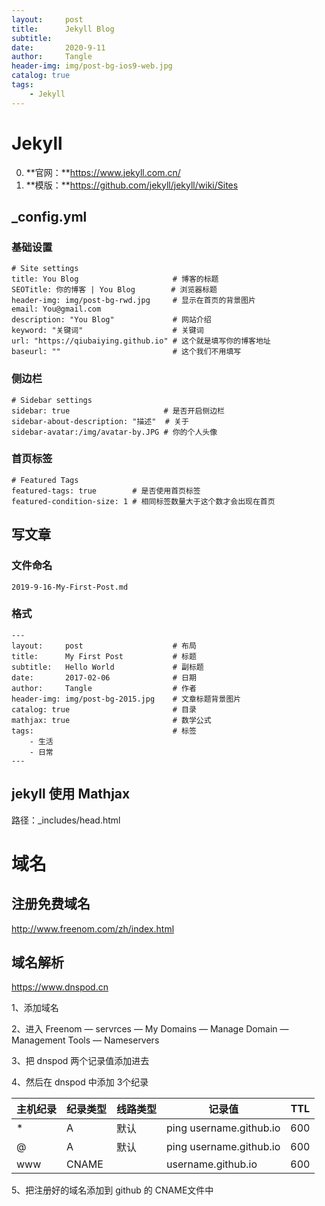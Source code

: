 ```yaml
---
layout:     post
title:      Jekyll Blog
subtitle:   
date:       2020-9-11
author:     Tangle
header-img: img/post-bg-ios9-web.jpg
catalog: true
tags:
    - Jekyll
---
```


# Jekyll

0. **官网：**https://www.jekyll.com.cn/
0. **模版：**https://github.com/jekyll/jekyll/wiki/Sites

## _config.yml

### 基础设置

```
# Site settings
title: You Blog                     # 博客的标题
SEOTitle: 你的博客 | You Blog        # 浏览器标题
header-img: img/post-bg-rwd.jpg     # 显示在首页的背景图片
email: You@gmail.com    
description: "You Blog"             # 网站介绍
keyword: "关键词"                    # 关键词
url: "https://qiubaiying.github.io" # 这个就是填写你的博客地址
baseurl: ""                         # 这个我们不用填写
```

### 侧边栏

```
# Sidebar settings
sidebar: true                     # 是否开启侧边栏
sidebar-about-description: "描述"  # 关于
sidebar-avatar:/img/avatar-by.JPG # 你的个人头像
```

### 首页标签

```
# Featured Tags
featured-tags: true        # 是否使用首页标签
featured-condition-size: 1 # 相同标签数量大于这个数才会出现在首页
```

## 写文章

### 文件命名

```
2019-9-16-My-First-Post.md
```

### 格式

```
---
layout:     post                    # 布局
title:      My First Post           # 标题
subtitle:   Hello World             # 副标题
date:       2017-02-06              # 日期
author:     Tangle                  # 作者
header-img: img/post-bg-2015.jpg    # 文章标题背景图片
catalog: true                       # 目录
mathjax: true                       # 数学公式
tags:                               # 标签
    - 生活
    - 日常
---
```

## jekyll 使用 Mathjax

路径：_includes/head.html

# 域名

## 注册免费域名

http://www.freenom.com/zh/index.html

## 域名解析

https://www.dnspod.cn

1、添加域名

2、进入 Freenom — servrces — My Domains — Manage Domain — Management Tools — Nameservers

3、把 dnspod 两个记录值添加进去

4、然后在 dnspod 中添加 3个纪录

| 主机纪录 | 纪录类型 | 线路类型 | 记录值                  | TTL  |
| -------- | -------- | -------- | ----------------------- | ---- |
| *        | A        | 默认     | ping username.github.io | 600  |
| @        | A        | 默认     | ping username.github.io | 600  |
| www      | CNAME    |          | username.github.io      | 600  |

5、把注册好的域名添加到 github 的 CNAME文件中
